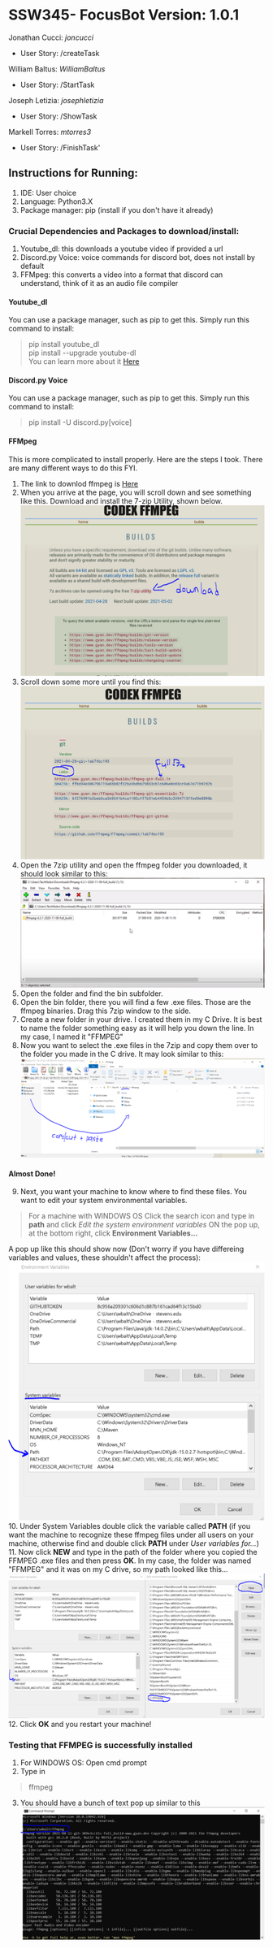 # SSW345- FocusBot Version: 1.0.1  

Jonathan Cucci: *joncucci*
- User Story: /createTask

William Baltus: *WilliamBaltus*
- User Story: /StartTask

Joseph Letizia: *josephletizia*
- User Story: /ShowTask

Markell Torres: *mtorres3*
- User Story: /FinishTask'


## Instructions for Running:

1. IDE: User choice  
2. Language: Python3.X  
3. Package manager: pip (install if you don't have it already)

### Crucial Dependencies and Packages to download/install:

1. Youtube_dl: this downloads a youtube video if provided a url
2. Discord.py Voice: voice commands for discord bot, does not install by default
3. FFMpeg: this converts a video into a format that discord can understand, think of it as an audio file compiler

#### Youtube_dl  
You can use a package manager, such as pip to get this. Simply run this command to install:
> pip install youtube_dl  
> pip install --upgrade youtube-dl  
You can learn more about it [Here](https://pypi.org/project/youtube_dl/)    

#### Discord.py Voice  
You can use a package manager, such as pip to get this. Simply run this command to install:
> pip install -U discord.py[voice]  

#### FFMpeg 
This is more complicated to install properly. Here are the steps I took. There are many different ways to do this FYI. 
1. The link to downlod ffmpeg is [Here](https://www.gyan.dev/ffmpeg/builds/)
2. When you arrive at the page, you will scroll down and see something like this. Download and install the 7-zip Utility, shown below.
  ![FFMpeg home page](7zip-ffmpeg.PNG)  
3. Scroll down some more until you find this:  
  ![FFMpeg full download link](full-ffmpeg.PNG)  
4. Open the 7zip utility and open the ffmpeg folder you downloaded, it should look similar to this:
  ![7zip-open download](7zip-open.PNG)
5. Open the folder and find the bin subfolder. 
6. Open the bin folder, there you will find a few .exe files. Those are the ffmpeg binaries. Drag this 7zip window to the side. 
7. Create a new folder in your drive. I created them in my C Drive. It is best to name the folder something easy as it will help you down the line. In my case, I named it "FFMPEG"
8. Now you want to select the .exe files in the 7zip and copy them over to the folder you made in the C drive. It may look similar to this:
  ![7zip .exe to C drive](copy-ffmpeg.PNG)
 
#### Almost Done!
9. Next, you want your machine to know where to find these files. You want to edit your system environmental variables. 
>For a machine with WINDOWS OS
>Click the search icon and type in **path** and click _Edit the system environment variables_
>ON the pop up, at the bottom right, click **Environment Variables...**   

A pop up like this should show now (Don't worry if you have differeing variables and values, these shouldn't affect the process): 
  ![environment pop up](environ-pop.PNG)  
10. Under System Variables double click the variable called **PATH** (if you want the machine to recognize these ffmpeg files under all users on your machine, otherwise find and double click **PATH** under _User variables for..._)  
11. Now click **NEW** and type in the path of the folder where you copied the FFMPEG .exe files and then press **OK**. In my case, the folder was named "FFMPEG" and it was on my C drive, so my path looked like this...
   ![Path variable](ffmpeg-path.PNG)  
12. Click **OK** and you restart your machine! 

### Testing that FFMPEG is successfully installed
1. For WINDOWS OS: Open cmd prompt 
2. Type in 
>ffmpeg
3. You should have a bunch of text pop up similar to this
  ![ffmpeg test](ffmpeg-test.PNG)

 

